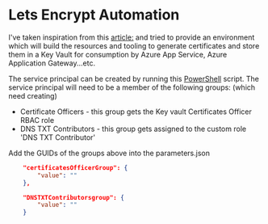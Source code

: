# Lets Encrypt Automation

I've taken inspiration from this [article:](https://medium.com/@brentrobinson5/automating-certificate-management-with-azure-and-lets-encrypt-fee6729e2b78) and tried to provide an environment which will build the resources and tooling to generate certificates and store them in a Key Vault for consumption by Azure App Service, Azure Application Gateway...etc.

The service principal can be created by running this [PowerShell](https://github.com/heathen1878/ARM-QuickStarts/tree/master/AzureDevOps) script. The service principal will need to be a member of the following groups: (which need creating)

* Certificate Officers - this group gets the Key vault Certificates Officer RBAC role
* DNS TXT Contributors - this group gets assigned to the custom role 'DNS TXT Contributor'

Add the GUIDs of the groups above into the parameters.json

```json
    "certificatesOfficerGroup": {
        "value": ""
    },

    "DNSTXTContributorsgroup": {
        "value": ""
    }

```

